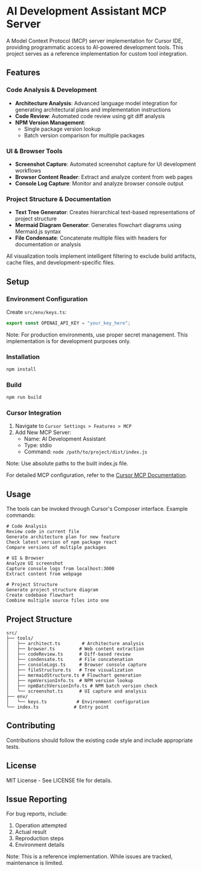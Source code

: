 # AI Development Assistant MCP Server

A Model Context Protocol (MCP) server implementation for Cursor IDE, providing programmatic access to AI-powered development tools. This project serves as a reference implementation for custom tool integration.

## Features

### Code Analysis & Development

- **Architecture Analysis**: Advanced language model integration for generating architectural plans and implementation instructions
- **Code Review**: Automated code review using git diff analysis
- **NPM Version Management**:
  - Single package version lookup
  - Batch version comparison for multiple packages

### UI & Browser Tools

- **Screenshot Capture**: Automated screenshot capture for UI development workflows
- **Browser Content Reader**: Extract and analyze content from web pages
- **Console Log Capture**: Monitor and analyze browser console output

### Project Structure & Documentation

- **Text Tree Generator**: Creates hierarchical text-based representations of project structure
- **Mermaid Diagram Generator**: Generates flowchart diagrams using Mermaid.js syntax
- **File Condensate**: Concatenate multiple files with headers for documentation or analysis

All visualization tools implement intelligent filtering to exclude build artifacts, cache files, and development-specific files.

## Setup

### Environment Configuration

Create `src/env/keys.ts`:

```typescript
export const OPENAI_API_KEY = "your_key_here";
```

Note: For production environments, use proper secret management. This implementation is for development purposes only.

### Installation

```bash
npm install
```

### Build

```bash
npm run build
```

### Cursor Integration

1. Navigate to `Cursor Settings > Features > MCP`
2. Add New MCP Server:
   - Name: AI Development Assistant
   - Type: stdio
   - Command: `node /path/to/project/dist/index.js`

Note: Use absolute paths to the built index.js file.

For detailed MCP configuration, refer to the [Cursor MCP Documentation](https://docs.cursor.com/advanced/model-context-protocol).

## Usage

The tools can be invoked through Cursor's Composer interface. Example commands:

```
# Code Analysis
Review code in current file
Generate architecture plan for new feature
Check latest version of npm package react
Compare versions of multiple packages

# UI & Browser
Analyze UI screenshot
Capture console logs from localhost:3000
Extract content from webpage

# Project Structure
Generate project structure diagram
Create codebase flowchart
Combine multiple source files into one
```

## Project Structure

```
src/
├── tools/
│   ├── architect.ts        # Architecture analysis
│   ├── browser.ts         # Web content extraction
│   ├── codeReview.ts      # Diff-based review
│   ├── condensate.ts      # File concatenation
│   ├── consoleLogs.ts     # Browser console capture
│   ├── fileStructure.ts   # Tree visualization
│   ├── mermaidStructure.ts # Flowchart generation
│   ├── npmVersionInfo.ts  # NPM version lookup
│   ├── npmBatchVersionInfo.ts # NPM batch version check
│   └── screenshot.ts      # UI capture and analysis
├── env/
│   └── keys.ts           # Environment configuration
└── index.ts             # Entry point
```

## Contributing

Contributions should follow the existing code style and include appropriate tests.

## License

MIT License - See LICENSE file for details.

## Issue Reporting

For bug reports, include:

1. Operation attempted
2. Actual result
3. Reproduction steps
4. Environment details

Note: This is a reference implementation. While issues are tracked, maintenance is limited.
